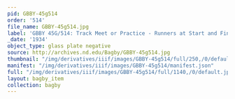 ```yaml
---
pid: GBBY-45g514
order: '514'
file_name: GBBY-45g514.jpg
label: 'GBBY 45G/514: Track Meet or Practice - Runners at Start and Finish - 1934'
_date: '1934'
object_type: glass plate negative
source: http://archives.nd.edu/Bagby/GBBY-45g514.jpg
thumbnail: "/img/derivatives/iiif/images/GBBY-45g514/full/250,/0/default.jpg"
manifest: "/img/derivatives/iiif/images/GBBY-45g514/manifest.json"
full: "/img/derivatives/iiif/images/GBBY-45g514/full/1140,/0/default.jpg"
layout: bagby_item
collection: bagby
---
```

